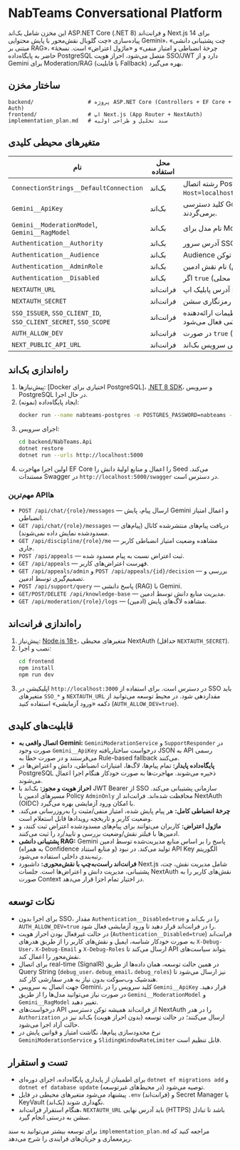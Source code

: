 # NabTeams Conversational Platform

این مخزن شامل بک‌اند ASP.NET Core (.NET 8) و فرانت‌اند Next.js 14 برای پیاده‌سازی «چت گلوبال نقش‌محور با پایش محتوایی Gemini»، «چت پشتیبانی دانشی مبتنی بر RAG»، «چرخهٔ انضباطی و امتیاز منفی» و «ماژول اعتراض» است. نسخهٔ حاضر به پایگاه‌داده PostgreSQL متصل می‌شود، احراز هویت SSO/JWT دارد و از Gemini برای Moderation/RAG (با قابلیت Fallback) بهره می‌گیرد.

## ساختار مخزن

```
backend/                 # پروژه ASP.NET Core (Controllers + EF Core + Auth)
frontend/                # اپ Next.js (App Router + NextAuth)
implementation_plan.md   # سند تحلیل و طراحی اولیه
```

## متغیرهای محیطی کلیدی

| نام | محل استفاده | توضیح |
| --- | --- | --- |
| `ConnectionStrings__DefaultConnection` | بک‌اند | رشته اتصال PostgreSQL (پیش‌فرض: `Host=localhost;Port=5432;Database=nabteams;Username=nabteams;Password=nabteams`) |
| `Gemini__ApiKey` | بک‌اند | کلید دسترسی Google Gemini. در صورت خالی بودن، سرویس‌ها به حالت Rule-based برمی‌گردند. |
| `Gemini__ModerationModel`, `Gemini__RagModel` | بک‌اند | نام مدل برای Moderation/RAG. پیش‌فرض: `gemini-1.5-pro`. |
| `Authentication__Authority` | بک‌اند | آدرس سرور SSO/OIDC. |
| `Authentication__Audience` | بک‌اند | Audience توکن JWT. |
| `Authentication__AdminRole` | بک‌اند | نام نقش ادمین (پیش‌فرض `admin`). |
| `Authentication__Disabled` | بک‌اند | اگر `true` باشد، احراز هویت غیرفعال می‌شود (برای توسعه محلی). |
| `NEXTAUTH_URL` | فرانت‌اند | آدرس پابلیک اپ Next.js (مثلاً `http://localhost:3000`). |
| `NEXTAUTH_SECRET` | فرانت‌اند | کلید رمزنگاری سشن NextAuth. |
| `SSO_ISSUER`, `SSO_CLIENT_ID`, `SSO_CLIENT_SECRET`, `SSO_SCOPE` | فرانت‌اند | تنظیمات ارائه‌دهنده OIDC برای NextAuth. اگر مقداردهی نشود و `AUTH_ALLOW_DEV=true` باشد، ورود آزمایشی فعال می‌شود. |
| `AUTH_ALLOW_DEV` | فرانت‌اند | در صورت `true` (پیش‌فرض)، Provider ورود آزمایشی (Credentials) فعال می‌شود. |
| `NEXT_PUBLIC_API_URL` | فرانت‌اند | آدرس سرویس بک‌اند (پیش‌فرض `http://localhost:5000`). |

## راه‌اندازی بک‌اند

1. پیش‌نیازها: [Docker اختیاری برای PostgreSQL]، [.NET 8 SDK](https://dotnet.microsoft.com/download)، و سرویس PostgreSQL در حال اجرا.
2. ایجاد پایگاه‌داده (نمونه):
   ```bash
   docker run --name nabteams-postgres -e POSTGRES_PASSWORD=nabteams -e POSTGRES_USER=nabteams -e POSTGRES_DB=nabteams -p 5432:5432 -d postgres:15
   ```
3. اجرای سرویس:
   ```bash
   cd backend/NabTeams.Api
   dotnet restore
   dotnet run --urls http://localhost:5000
   ```
4. اولین اجرا مهاجرت EF Core را اعمال و منابع اولیهٔ دانش را Seed می‌کند. مستندات Swagger در `http://localhost:5000/swagger` در دسترس است.

### مهم‌ترین APIها

- `POST /api/chat/{role}/messages` — ارسال پیام، پایش Gemini و اعمال امتیاز انضباطی.
- `GET /api/chat/{role}/messages` — دریافت پیام‌های منتشرشده کانال (پیام‌های مسدود‌شده نمایش داده نمی‌شوند).
- `GET /api/discipline/{role}/me` — مشاهده وضعیت امتیاز انضباطی کاربر جاری.
- `POST /api/appeals` — ثبت اعتراض نسبت به پیام مسدود شده.
- `GET /api/appeals` — فهرست اعتراض‌های کاربر.
- `GET /api/appeals/admin` و `POST /api/appeals/{id}/decision` — بررسی و تصمیم‌گیری توسط ادمین.
- `POST /api/support/query` — پاسخ دانشی (RAG) با Gemini.
- `GET/POST/DELETE /api/knowledge-base` — مدیریت منابع دانش توسط ادمین.
- `GET /api/moderation/{role}/logs` — مشاهده لاگ‌های پایش (ادمین).

## راه‌اندازی فرانت‌اند

1. پیش‌نیاز: [Node.js 18+](https://nodejs.org/)، متغیرهای محیطی NextAuth (حداقل `NEXTAUTH_SECRET`).
2. نصب و اجرا:
   ```bash
   cd frontend
   npm install
   npm run dev
   ```
3. اپلیکیشن در `http://localhost:3000` در دسترس است. برای استفاده از SSO باید متغیرهای `SSO_*` و `NEXTAUTH_URL` مقداردهی شود. در محیط توسعه می‌توانید از دکمه «ورود آزمایشی» استفاده کنید (`AUTH_ALLOW_DEV=true`).

## قابلیت‌های کلیدی

- **اتصال واقعی به Gemini:** `GeminiModerationService` و `SupportResponder` در صورت وجود `Gemini__ApiKey` درخواست ساختار‌یافته JSON به API رسمی می‌فرستند و در صورت خطا به Rule-based fallback می‌کنند.
- **پایگاه‌داده پایدار:** تمام پیام‌ها، لاگ‌ها، امتیازات انضباطی، دانش و اعتراض‌ها در PostgreSQL ذخیره می‌شوند. مهاجرت‌ها به صورت خودکار هنگام اجرا اعمال می‌شوند.
- **احراز هویت و مجوز:** بک‌اند با JWT Bearer از SSO سازمانی پشتیبانی می‌کند. مسیرهای ادمین با Policy `AdminOnly` محافظت شده‌اند. فرانت‌اند از NextAuth (OIDC) با امکان ورود آزمایشی بهره می‌گیرد.
- **چرخهٔ انضباطی کامل:** هر پیام پایش شده، امتیاز منفی/مثبت را به‌روزرسانی می‌کند. وضعیت کاربر و تاریخچه رویدادها قابل استعلام است.
- **ماژول اعتراض:** کاربران می‌توانند برای پیام‌های مسدود‌شده اعتراض ثبت کنند، و ادمین‌ها با فیلتر نقش/وضعیت بررسی و تایید/رد را ثبت می‌کنند.
- **پشتیبانی دانشی RAG:** Gemini پاسخ را بر اساس منابع مدیریت‌شده توسط ادمین (به همراه Confidence و منابع استناد) تولید می‌کند. در نبود API Key الگوریتم رتبه‌بندی داخلی استفاده می‌شود.
- **فرانت‌اند راست‌به‌چپ با نقش‌محوری:** داشبورد Next.js شامل مدیریت نقش، چت، پشتیبانی، مدیریت دانش و اعتراض‌ها است. جلسات NextAuth نقش‌های کاربر را به صورت Context در اختیار تمام اجزا قرار می‌دهد.

## نکات توسعه

- برای اجرا بدون SSO، مقدار `Authentication__Disabled=true` را در بک‌اند و `AUTH_ALLOW_DEV=true` را در فرانت‌اند قرار دهید تا ورود آزمایشی فعال شود.
- در حالت غیرفعال بودن احراز هویت (`Authentication__Disabled=true`) فرانت‌اند به صورت خودکار شناسه، ایمیل و نقش‌های کاربر را از طریق هدرهای `X-Debug-User`، `X-Debug-Email` و `X-Debug-Roles` ارسال می‌کند تا API بتواند سیاست‌های نقش‌محور را اعمال کند.
- برای اتصال real-time (SignalR) در همین حالت توسعه، همان داده‌ها از طریق Query String (`debug_user`، `debug_email`، `debug_roles`) نیز ارسال می‌شود تا هندشیک وب‌سوکت بدون نیاز به هدر سفارشی کار کند.
- جهت اتصال به سرویس Gemini، کلید سرویس را در `Gemini__ApiKey` قرار دهید. در صورت نیاز می‌توانید مدل‌ها را از طریق `Gemini__ModerationModel` و `Gemini__RagModel` تغییر دهید.
- درخواست‌های API از فرانت‌اند همیشه توکن دسترسی NextAuth را در هدر `Authorization` ارسال می‌کنند؛ در حالت توسعه (بدون احراز هویت) بک‌اند نیز در حالت آزاد اجرا می‌شود.
- نرخ محدودسازی پیام‌ها، نگاشت امتیاز و قوانین پایش در `GeminiModerationService` و `SlidingWindowRateLimiter` قابل تنظیم است.

## تست و استقرار

- برای اطمینان از پایداری پایگاه‌داده، اجرای دوره‌ای `dotnet ef migrations add` و `dotnet ef database update` (در محیط‌های غیرتوسعه) توصیه می‌شود.
- پیشنهاد می‌شود متغیرهای محیطی در فایل `.env` (فرانت‌اند) و Secret Manager یا KeyVault (بک‌اند) نگهداری شوند.
- هنگام استقرار فرانت‌اند، `NEXTAUTH_URL` باید آدرس نهایی (HTTPS) باشد تا تبادل سشن به درستی انجام گیرد.

برای توسعه بیشتر می‌توانید به سند `implementation_plan.md` مراجعه کنید که ریزمعماری و جریان‌های فرایندی را شرح می‌دهد.
